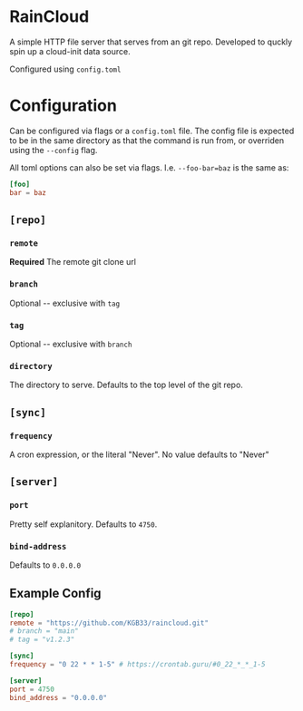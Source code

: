 # RainCloud 

A simple HTTP file server that serves from an git repo. 
Developed to quckly spin up a cloud-init data source.

Configured using `config.toml` 

# Configuration

Can be configured via flags or a `config.toml` file. 
The config file is expected to be in the same directory as 
that the command is run from, or overriden using the `--config` flag.

All toml options can also be set via flags. I.e. `--foo-bar=baz` 
is the same as: 

```toml
[foo]
bar = baz
```

## `[repo]`

### `remote`
**Required** 
The remote git clone url 
 
### `branch` 
Optional -- exclusive with `tag`

### `tag`
Optional -- exclusive with `branch`

### `directory`
The directory to serve. 
Defaults to the top level of the git repo.


## `[sync]`

### `frequency`
A cron expression, or the literal "Never". 
No value defaults to "Never"

## `[server]`

### `port`
Pretty self explanitory. 
Defaults to `4750`. 

### `bind-address`
Defaults to `0.0.0.0`


## Example Config

```toml
[repo]
remote = "https://github.com/KGB33/raincloud.git"
# branch = "main"
# tag = "v1.2.3"

[sync]
frequency = "0 22 * * 1-5" # https://crontab.guru/#0_22_*_*_1-5

[server]
port = 4750
bind_address = "0.0.0.0"
```
